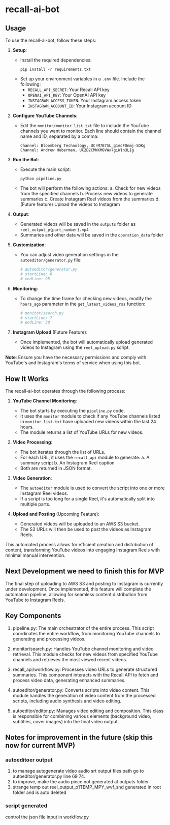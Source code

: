 # recall-ai-bot

## Usage

To use the recall-ai-bot, follow these steps:

1. **Setup**:
   - Install the required dependencies:
     ```
     pip install -r requirements.txt
     ```
   - Set up your environment variables in a `.env` file. Include the following:
     - `RECALL_API_SECRET`: Your Recall API key
     - `OPENAI_API_KEY`: Your OpenAI API key
     - `INSTAGRAM_ACCESS_TOKEN`: Your Instagram access token
     - `INSTAGRAM_ACCOUNT_ID`: Your Instagram account ID

2. **Configure YouTube Channels**:
   - Edit the `monitor/monitor_list.txt` file to include the YouTube channels you want to monitor. Each line should contain the channel name and ID, separated by a comma:
     ```
     Channel: Bloomberg Technology, UCrM7B7SL_g1edFOnmj-SDKg
     Channel: Andrew Huberman, UC2D2CMWXMOVWx7giW1n3LIg
     ```

3. **Run the Bot**:
   - Execute the main script:
     ```
     python pipeline.py
     ```
   - The bot will perform the following actions:
     a. Check for new videos from the specified channels
     b. Process new videos to generate summaries
     c. Create Instagram Reel videos from the summaries
     d. (Future feature) Upload the videos to Instagram

4. **Output**:
   - Generated videos will be saved in the `outputs` folder as `reel_output_p{part_number}.mp4`
   - Summaries and other data will be saved in the `operation_data` folder

5. **Customization**:
   - You can adjust video generation settings in the `autoeditor/generator.py` file:
     ```python
     # autoeditor/generator.py
     # startLine: 8
     # endLine: 95
     ```

6. **Monitoring**:
   - To change the time frame for checking new videos, modify the `hours_ago` parameter in the `get_latest_videos_rss` function:
     ```python
     # monitor/search.py
     # startLine: 7
     # endLine: 30
     ```

7. **Instagram Upload** (Future Feature):
   - Once implemented, the bot will automatically upload generated videos to Instagram using the `reel_upload.py` script.

**Note**: Ensure you have the necessary permissions and comply with YouTube's and Instagram's terms of service when using this bot.

## How It Works

The recall-ai-bot operates through the following process:

1. **YouTube Channel Monitoring**:
   - The bot starts by executing the `pipeline.py` code.
   - It uses the `monitor` module to check if any YouTube channels listed in `monitor_list.txt` have uploaded new videos within the last 24 hours.
   - The module returns a list of YouTube URLs for new videos.

2. **Video Processing**:
   - The bot iterates through the list of URLs.
   - For each URL, it uses the `recall_api` module to generate:
     a. A summary script
     b. An Instagram Reel caption
   - Both are returned in JSON format.

3. **Video Generation**:
   - The `autoeditor` module is used to convert the script into one or more Instagram Reel videos.
   - If a script is too long for a single Reel, it's automatically split into multiple parts.

4. **Upload and Posting** (Upcoming Feature):
   - Generated videos will be uploaded to an AWS S3 bucket.
   - The S3 URLs will then be used to post the videos as Instagram Reels.

This automated process allows for efficient creation and distribution of content, transforming YouTube videos into engaging Instagram Reels with minimal manual intervention.

## Next Development we need to finish this for MVP

The final step of uploading to AWS S3 and posting to Instagram is currently under development. Once implemented, this feature will complete the automation pipeline, allowing for seamless content distribution from YouTube to Instagram Reels.

## Key Components

1. pipeline.py: The main orchestrator of the entire process.
This script coordinates the entire workflow, from monitoring YouTube channels to generating and processing videos.

2. monitor/search.py: Handles YouTube channel monitoring and video retrieval.
This module checks for new videos from specified YouTube channels and retrieves the most viewed recent videos.

3. recall_api/workflow.py: Processes video URLs to generate structured summaries.
This component interacts with the Recall API to fetch and process video data, generating enhanced summaries.

4. autoeditor/generator.py: Converts scripts into video content.
This module handles the generation of video content from the processed scripts, including audio synthesis and video editing.

5. autoeditor/editor.py: Manages video editing and composition.
This class is responsible for combining various elements (background video, subtitles, cover images) into the final video output.

## Notes for improvement in the future (skip this now for current MVP)

### autoeditoer output
1. to manage autogenerate video audio srt output files path go to autoeditor/generator.py line 69 74.
2. to improve, make the audio piece not generated at outputs folder
3. strange temp out reel_output_p1TEMP_MPY_wvf_snd generated in root folder and is auto deleted

### script generated
control the json file input in workflow.py
